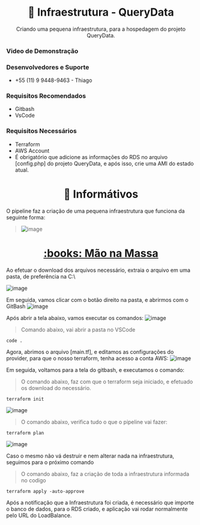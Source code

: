 <h1 align="center">🔗 Infraestrutura - QueryData
</h1>
<p align="center">Criando uma pequena infraestrutura, para a hospedagem do projeto QueryData.</p>

### Video de Demonstração

### Desenvolvedores e Suporte
- +55 (11) 9 9448-9463 - Thiago


### Requisitos Recomendados
- Gitbash
- VsCode

### Requisitos Necessários

- Terraform
- AWS Account
- É obrigatório que adicione as informações do RDS no arquivo [config.php] do projeto QueryData, e após isso, crie uma AMI do estado atual.

<h1 align="center">
    💬 Informátivos
</h1>
    O pipeline faz a criação de uma pequena infraestrutura que funciona da seguinte forma:

> ![image](https://github.com/kimishiro31/terraformQD/assets/63885847/21282de3-d7bb-42c6-8f9e-9967bc3e0ae5.png)


<h1 id="mysql" align="center">
    <a href="#summary">:books: Mão na Massa</a>
</h1>

Ao efetuar o download dos arquivos necessário, extraia o arquivo em uma pasta, de preferência na C:\\

![image](https://github.com/kimishiro31/terraformQD/assets/63885847/cddf1416-9fbd-4889-b74b-8899c96ddb15)

Em seguida, vamos clicar com o botão direito na pasta, e abrirmos com o GitBash
![image](https://github.com/kimishiro31/terraformQD/assets/63885847/7758dbb1-1c8d-4152-972a-5e87f00eb962)

Após abrir a tela abaixo, vamos executar os comandos:
![image](https://github.com/kimishiro31/terraformQD/assets/63885847/a6a6c08b-3154-4247-88b8-33dec6c286f9)
> Comando abaixo, vai abrir a pasta no VSCode
```
code .
```

Agora, abrimos o arquivo [main.tf], e editamos as configurações do provider, para que o nosso terraform, tenha acesso a conta AWS:
![image](https://github.com/kimishiro31/terraformQD/assets/63885847/b565d367-e439-4311-a10d-bdd0b74aac9d)

Em seguida, voltamos para a tela do gitbash, e executamos o comando:

> O comando abaixo, faz com que o terraform seja iniciado, e efetuado os download do necessário.
```
terraform init
```
![image](https://github.com/kimishiro31/terraformQD/assets/63885847/c29d4e62-e5bb-4d7b-aeba-187af23a195c)


> O comando abaixo, verifica tudo o que o pipeline vai fazer:
```
terraform plan
```
![image](https://github.com/kimishiro31/terraformQD/assets/63885847/397c9632-ddea-466a-8d6c-2927753b4349)

Caso o mesmo não vá destruir e nem alterar nada na infraestrutura, seguimos para o próximo comando
> O comando abaixo, faz a criação de toda a infraestrutura informada no codigo
```
terraform apply -auto-approve
```

Após a notificação que a Infraestrutura foi criada, é necessário que importe o banco de dados, para o RDS criado, e aplicação vai rodar normalmente pelo URL do LoadBalance.
